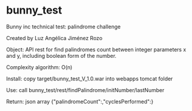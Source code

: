 # bunny_test
Bunny inc  technical test: palindrome challenge

Created by Luz Angélica Jiménez Rozo

Object: API rest for find palindromes count between integer parameters x and y, including boolean form of the number.

Complexity algorithm: O(n) 

Install: copy target/bunny_test_V_1.0.war into webapps tomcat folder

Use: call bunny_test/rest/findPalindrome/initNumber/lastNumber

Return: json array {"palindromeCount":,"cyclesPerformed":}

